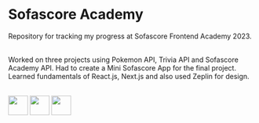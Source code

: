 # Sofascore Academy

Repository for tracking my progress at Sofascore Frontend Academy 2023.

\
Worked on three projects using Pokemon API, Trivia API and Sofascore Academy API. Had to create a Mini Sofascore App for the final project.
Learned fundamentals of React.js, Next.js and also used Zeplin for design.

\
<a href="https://pokemon-api-sofa.vercel.app/" target="_blank"><img src="https://upload.wikimedia.org/wikipedia/commons/thumb/9/98/International_Pok%C3%A9mon_logo.svg/2560px-International_Pok%C3%A9mon_logo.svg.png" height="40"/></a>
<a href="https://trivia-quiz-sofa.vercel.app/" target="_blank"><img src="https://opentdb.com/images/logo.png" height="40"/></a>
<a href="https://minisofanela.vercel.app/" target="_blank"><img src="https://play-lh.googleusercontent.com/EjND5djdqQDTmX6ERDZYLfiOCIqD3xZXHryNABP7a7mZhHhnFa5K-p0Rt4pYlY3PGWT6=s256-rw" width="40"/></a>
